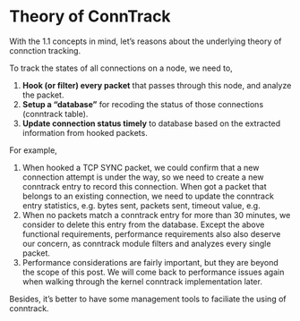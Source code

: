 # Theory of ConnTrack

With the 1.1 concepts in mind, let’s reasons about the underlying theory of connction tracking.

To track the states of all connections on a node, we need to,

1. **Hook (or filter) every packet** that passes through this node, and analyze the packet.
2. **Setup a “database”** for recoding the status of those connections (conntrack table).
3. **Update connection status timely** to database based on the extracted information from hooked packets.

For example,

1. When hooked a TCP SYNC packet, we could confirm that a new connection attempt is under the way, so we need to create a new conntrack entry to record this connection.
   When got a packet that belongs to an existing connection, we need to update the conntrack entry statistics, e.g. bytes sent, packets sent, timeout value, e.g.
2. When no packets match a conntrack entry for more than 30 minutes, we consider to delete this entry from the database.
   Except the above functional requirements, performance requirements also also deserve our concern, as conntrack module filters and analyzes every single packet.
3. Performance considerations are fairly important, but they are beyond the scope of this post. We will come back to performance issues again when walking through the kernel conntrack implementation later.

Besides, it’s better to have some management tools to faciliate the using of conntrack.
